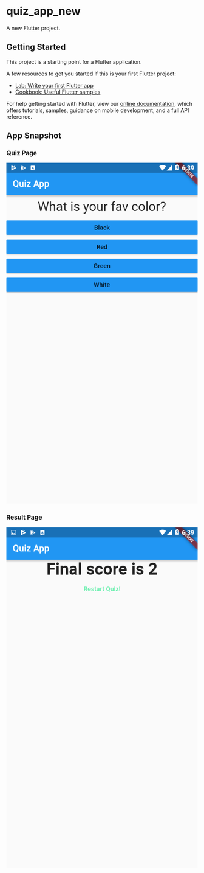 # quiz_app_new

A new Flutter project.

## Getting Started

This project is a starting point for a Flutter application.

A few resources to get you started if this is your first Flutter project:

- [Lab: Write your first Flutter app](https://flutter.dev/docs/get-started/codelab)
- [Cookbook: Useful Flutter samples](https://flutter.dev/docs/cookbook)

For help getting started with Flutter, view our
[online documentation](https://flutter.dev/docs), which offers tutorials,
samples, guidance on mobile development, and a full API reference.

## App Snapshot
### Quiz Page
![alt text](https://github.com/TheKetan2/FlutterTrack/blob/master/snapshots/maxquizone.png)
### Result Page
![alt text](https://github.com/TheKetan2/FlutterTrack/blob/master/snapshots/maxquiztwo.png)
